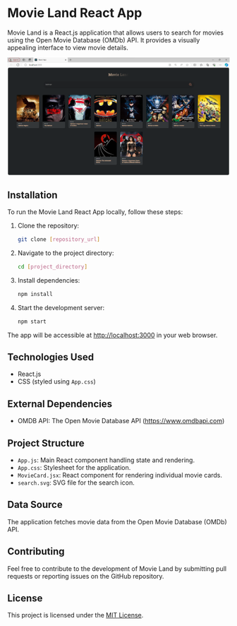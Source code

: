 # Movie Land React App

Movie Land is a React.js application that allows users to search for movies using the Open Movie Database (OMDb) API. It provides a visually appealing interface to view movie details.

![reactbasic](react2.png)

## Installation

To run the Movie Land React App locally, follow these steps:

1. Clone the repository:

   ```bash
   git clone [repository_url]
   ```

2. Navigate to the project directory:

   ```bash
   cd [project_directory]
   ```

3. Install dependencies:

   ```bash
   npm install
   ```

4. Start the development server:

   ```bash
   npm start
   ```

The app will be accessible at [http://localhost:3000](http://localhost:3000) in your web browser.

## Technologies Used

- React.js
- CSS (styled using `App.css`)

## External Dependencies

- OMDB API: The Open Movie Database API (https://www.omdbapi.com)

## Project Structure

- `App.js`: Main React component handling state and rendering.
- `App.css`: Stylesheet for the application.
- `MovieCard.jsx`: React component for rendering individual movie cards.
- `search.svg`: SVG file for the search icon.

## Data Source

The application fetches movie data from the Open Movie Database (OMDb) API.

## Contributing

Feel free to contribute to the development of Movie Land by submitting pull requests or reporting issues on the GitHub repository.

## License

This project is licensed under the [MIT License](LICENSE).